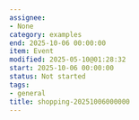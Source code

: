 ```yaml
---
assignee:
- None
category: examples
end: 2025-10-06 00:00:00
item: Event
modified: 2025-05-10@01:28:32
start: 2025-10-06 00:00:00
status: Not started
tags:
- general
title: shopping-20251006000000
---
```


